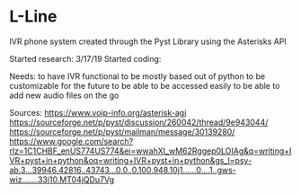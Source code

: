# L-Line
IVR phone system created through the Pyst Library using the Asterisks API

Started research: 3/17/19
Started coding:

Needs:
 to have IVR functional
 to be mostly based out of python
 to be customizable for the future
 to be able to be accessed easily
 to be able to add new audio files on the go
 


Sources:
https://www.voip-info.org/asterisk-agi
https://sourceforge.net/p/pyst/discussion/260042/thread/9e943044/
https://sourceforge.net/p/pyst/mailman/message/30139280/
https://www.google.com/search?rlz=1C1CHBF_enUS774US774&ei=wwahXI_wM62Rggep0LOIAg&q=writing+IVR+pyst+in+python&oq=writing+IVR+pyst+in+python&gs_l=psy-ab.3...39946.42816..43743...0.0..0.100.948.10j1......0....1..gws-wiz.......33i10.MT04jQDu7Vg
